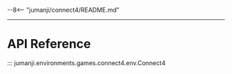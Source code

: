 --8<-- "jumanji/connect4/README.md"

---
# API Reference
::: jumanji.environments.games.connect4.env.Connect4
